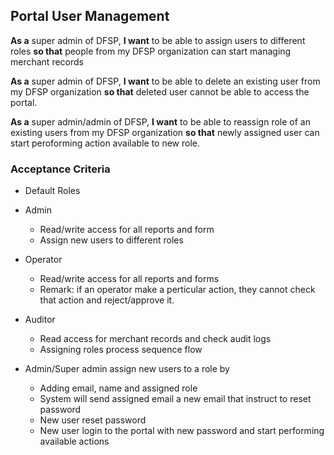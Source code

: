 ## Portal User Management 

**As a** super admin of DFSP, **I want** to be able to assign users to different roles **so that** people from my DFSP organization can start managing merchant records 

**As a** super admin of DFSP, **I want** to be able to delete an existing user from my DFSP organization **so that** deleted user cannot be able to access the portal.  

**As a** super admin/admin of DFSP, **I want** to be able to reassign role of an existing users from my DFSP organization **so that** newly assigned user can start peroforming action available to new role.  

 

### Acceptance Criteria 

* Default Roles 
* Admin  
    * Read/write access for all reports and form  
    * Assign new users to different roles 

* Operator  
    * Read/write access for all reports and forms 
    * Remark: if an operator make a perticular action, they cannot check that action and reject/approve it.  

* Auditor  
    * Read access for merchant records and check audit logs  
    * Assigning roles process sequence flow 

* Admin/Super admin assign new users to a role by  
    * Adding email, name and assigned role 
    * System will send assigned email a new email that instruct to reset password 
    * New user reset password 
    * New user login to the portal with new password and start performing available actions 
